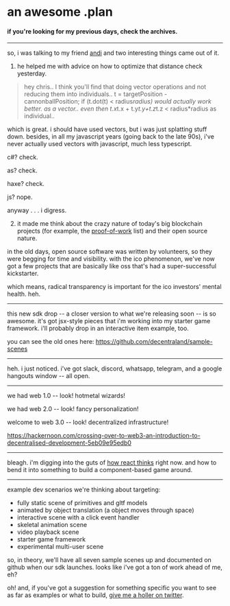 # an awesome .plan

#### if you're looking for my previous days, check the archives.

---

so, i was talking to my friend [andi](https://www.linkedin.com/in/andismithers/) and two interesting things came out of it.

1) he helped me with advice on how to optimize that distance check yesterday.

> hey chris.. I think you'll find that doing vector operations and not reducing them into individuals.. t = targetPosition - cannonballPosition; if (t.dot(t) < radius*radius) would actually work better. as a vector.. even then t.x*t.x + t.y*t.y+t.z*t.z < radius*radius as individual..

which is great.  i should have used vectors, but i was just splatting stuff down.  besides, in all my javascript years (going back to the late 90s), i've never actually used vectors with javascript, much less typescript.

c#?  check.

as?  check.

haxe?  check.

js?  nope.

anyway . . . i digress.

2) it made me think about the crazy nature of today's big blockchain projects (for example, the [proof-of-work](https://proofofwork.substack.com/) list) and their open source nature.  

in the old days, open source software was written by volunteers, so they were begging for time and visibility.  with the ico phenomenon, we've now got a few projects that are basically like oss that's had a super-successful kickstarter.

which means, radical transparency is important for the ico investors' mental health.  heh.

---

this new sdk drop -- a closer version to what we're releasing soon -- is so awesome.  it's got jsx-style pieces that i'm working into my starter game framework.  i'll probably drop in an interactive item example, too.

you can see the old ones here: https://github.com/decentraland/sample-scenes

---

heh.  i just noticed.  i've got slack, discord, whatsapp, telegram, and a google hangouts window -- all open.

---

we had web 1.0 -- look!  hotmetal wizards!

we had web 2.0 -- look!  fancy personalization!

welcome to web 3.0 -- look!  decentralized infrastructure!

https://hackernoon.com/crossing-over-to-web3-an-introduction-to-decentralised-development-5eb09e95edb0

---

bleagh.  i'm digging into the guts of [how react thinks](https://reactjs.org/docs/state-and-lifecycle.html) right now.  and how to bend it into something to build a component-based game around.

---

example dev scenarios we're thinking about targeting:

- fully static scene of primitives and gltf models
- animated by object translation (a object moves through space)
- interactive scene with a click event handler
- skeletal animation scene
- video playback scene
- starter game framework
- experimental multi-user scene

so, in theory, we'll have all seven sample scenes up and documented on github when our sdk launches.  looks like i've got a ton of work ahead of me, eh?

oh!  and, if you've got a suggestion for something specific you want to see as far as examples or what to build, [give me a holler on twitter](https://twitter.com/m3mnoch).
